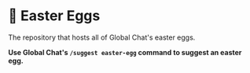 # 🥚 Easter Eggs
The repository that hosts all of Global Chat's easter eggs.

**Use Global Chat's `/suggest easter-egg` command to suggest an easter egg.**
